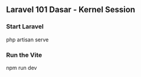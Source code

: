 ## Laravel 101 Dasar - Kernel Session 

### Start Laravel
php artisan serve

### Run the Vite
npm run dev

